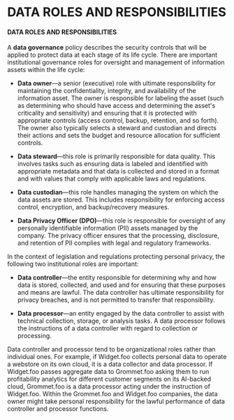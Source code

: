 # DATA ROLES AND RESPONSIBILITIES

#### DATA ROLES AND RESPONSIBILITIES

A **data governance** policy describes the security controls that will be applied to protect data at each stage of its life cycle. There are important institutional governance roles for oversight and management of information assets within the life cycle:

-   **Data owner**—a senior (executive) role with ultimate responsibility for maintaining the confidentiality, integrity, and availability of the information asset. The owner is responsible for labeling the asset (such as determining who should have access and determining the asset's criticality and sensitivity) and ensuring that it is protected with appropriate controls (access control, backup, retention, and so forth). The owner also typically selects a steward and custodian and directs their actions and sets the budget and resource allocation for sufficient controls.
  
-   **Data steward**—this role is primarily responsible for data quality. This involves tasks such as ensuring data is labeled and identified with appropriate metadata and that data is collected and stored in a format and with values that comply with applicable laws and regulations.
  
-   **Data custodian**—this role handles managing the system on which the data assets are stored. This includes responsibility for enforcing access control, encryption, and backup/recovery measures.
  
-   **Data Privacy Officer (DPO)**—this role is responsible for oversight of any personally identifiable information (PII) assets managed by the company. The privacy officer ensures that the processing, disclosure, and retention of PII complies with legal and regulatory frameworks.
  

In the context of legislation and regulations protecting personal privacy, the following two institutional roles are important:

-   **Data controller**—the entity responsible for determining why and how data is stored, collected, and used and for ensuring that these purposes and means are lawful. The data controller has ultimate responsibility for privacy breaches, and is not permitted to transfer that responsibility.
  
-   **Data processor**—an entity engaged by the data controller to assist with technical collection, storage, or analysis tasks. A data processor follows the instructions of a data controller with regard to collection or processing.
  

Data controller and processor tend to be organizational roles rather than individual ones. For example, if Widget.foo collects personal data to operate a webstore on its own cloud, it is a data collector and data processor. If Widget.foo passes aggregate data to Grommet.foo asking them to run profitability analytics for different customer segments on its AI-backed cloud, Grommet.foo is a data processor acting under the instruction of Widget.foo. Within the Grommet.foo and Widget.foo companies, the data owner might take personal responsibility for the lawful performance of data controller and processor functions.